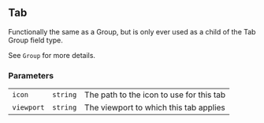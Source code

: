 ## Tab

Functionally the same as a Group, but is only ever used as a child of the Tab Group field type.

See `Group` for more details.

### Parameters

||||
|---|---|---|
| `icon`       | `string` | The path to the icon to use for this tab |
| `viewport` | `string` | The viewport to which this tab applies |
